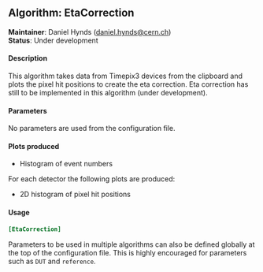 ## Algorithm: EtaCorrection
**Maintainer**: Daniel Hynds (<daniel.hynds@cern.ch>)   
**Status**: Under development

#### Description
This algorithm takes data from Timepix3 devices from the clipboard and plots the pixel hit positions to create the eta correction. Eta correction has still to be implemented in this algorithm (under development).

#### Parameters
No parameters are used from the configuration file.

#### Plots produced
* Histogram of event numbers

For each detector the following plots are produced:
* 2D histogram of pixel hit positions

#### Usage
```toml
[EtaCorrection]

```
Parameters to be used in multiple algorithms can also be defined globally at the top of the configuration file. This is highly encouraged for parameters such as `DUT` and `reference`.
